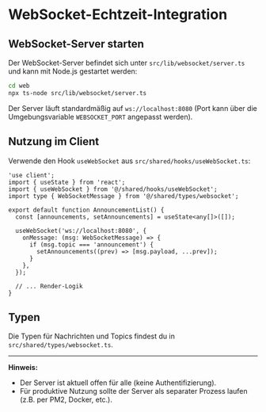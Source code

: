 # WebSocket-Echtzeit-Integration

## WebSocket-Server starten

Der WebSocket-Server befindet sich unter `src/lib/websocket/server.ts` und kann mit Node.js gestartet werden:

```bash
cd web
npx ts-node src/lib/websocket/server.ts
```

Der Server läuft standardmäßig auf `ws://localhost:8080` (Port kann über die Umgebungsvariable `WEBSOCKET_PORT` angepasst werden).

## Nutzung im Client

Verwende den Hook `useWebSocket` aus `src/shared/hooks/useWebSocket.ts`:

```tsx
'use client';
import { useState } from 'react';
import { useWebSocket } from '@/shared/hooks/useWebSocket';
import type { WebSocketMessage } from '@/shared/types/websocket';

export default function AnnouncementList() {
  const [announcements, setAnnouncements] = useState<any[]>([]);

  useWebSocket('ws://localhost:8080', {
    onMessage: (msg: WebSocketMessage) => {
      if (msg.topic === 'announcement') {
        setAnnouncements((prev) => [msg.payload, ...prev]);
      }
    },
  });

  // ... Render-Logik
}
```

## Typen

Die Typen für Nachrichten und Topics findest du in `src/shared/types/websocket.ts`.

---

**Hinweis:**
- Der Server ist aktuell offen für alle (keine Authentifizierung).
- Für produktive Nutzung sollte der Server als separater Prozess laufen (z.B. per PM2, Docker, etc.). 